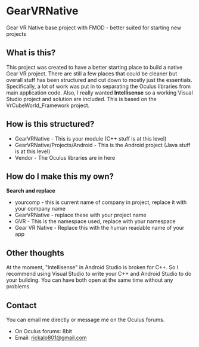 # GearVRNative
Gear VR Native base project with FMOD - better suited for starting new projects

## What is this?
This project was created to have a better starting place to build a native Gear VR project.
There are still a few places that could be cleaner but overall stuff has been structured and cut down to mostly just the essentials.
Specifically, a lot of work was put in to separating the Oculus libraries from main application code.
Also, I really wanted **Intellisense** so a working Visual Studio project and solution are included.
This is based on the VrCubeWorld_Framework project.

## How is this structured?
* GearVRNative - This is your module (C++ stuff is at this level)
* GearVRNative/Projects/Android - This is the Android project (Java stuff is at this level)
* Vendor - The Oculus libraries are in here

## How do I make this my own?
**Search and replace**
* yourcomp - this is current name of company in project, replace it with your company name
* GearVRNative - replace these with your project name
* GVR - This is the namespace used, replace with your namespace
* Gear VR Native - Replace this with the human readable name of your app

## Other thoughts
At the moment, "Intellisense" in Android Studio is broken for C++. 
So I recommend using Visual Studio to write your C++ and Android Studio to do your building.
You can have both open at the same time without any problems.

## Contact
You can email me directly or message me on the Oculus forums.
- On Oculus forums: 8bit
- Email: rickalo801@gmail.com
